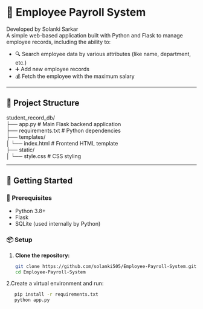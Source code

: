 # 🧾 Employee Payroll System
Developed by Solanki Sarkar<br>
A simple web-based application built with Python and Flask to manage employee records, including the ability to:

- 🔍 Search employee data by various attributes (like name, department, etc.)
- ➕ Add new employee records
- 💰 Fetch the employee with the maximum salary

---

## 📁 Project Structure

student_record_db/<br>
├── app.py # Main Flask backend application
<br>
├── requirements.txt # Python dependencies<br>
├── templates/<br>
│ └── index.html # Frontend HTML template<br>
├── static/<br>
│ └── style.css # CSS styling<br>

---

## 🚀 Getting Started

### 🔧 Prerequisites

- Python 3.8+
- Flask
- SQLite (used internally by Python)

### 📦 Setup

1. **Clone the repository:**
   ```bash
   git clone https://github.com/solanki505/Employee-Payroll-System.git
   cd Employee-Payroll-System
2.Create a virtual environment and run:
```bash
   pip install -r requirements.txt
   python app.py

